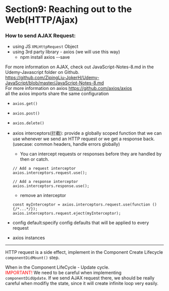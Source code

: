 # Section9: Reaching out to the Web(HTTP/Ajax)

### How to send AJAX Request:

- using JS `XMLHttpRequest` Object
- using 3rd party library - axios (we will use this way)
    + npm install axios \--save

For more information on AJAX, check out JavaScript-Notes-8.md in the Udemy-Javascript folder on Github.  
https://github.com/ZipingLiu-JokerH/Udemy-JavaScript/blob/master/JavaScript-Notes-8.md  
For more information on axios https://github.com/axios/axios  
all the axios imports share the same configuration

- `axios.get()`
- `axios.post()`
- `axios.delete()`
- axios interceptors(拦截): provide a globally scoped function that we can use whenever we send an HTTP request or we get a response back. (usecase: common headers, handle errors globally)
    + You can intercept requests or responses before they are handled by then or catch.
    ```JSX
    // Add a request interceptor
    axios.interceptors.request.use();

    // Add a response interceptor
    axios.interceptors.response.use();
    ```
    + remove an interceptor
    ```JSX
    const myInterceptor = axios.interceptors.request.use(function () {/*...*/});
    axios.interceptors.request.eject(myInterceptor);
    ```

- config default:specify config defaults that will be applied to every request
- axios instances

***

HTTP request is a side effect, implement in the Component Create Lifecycle `componentDidMount()` step.

When in the Component LifeCycle - Update cycle.   
<span style="color: red">IMPORTANT!</span> 
We need to be careful when implementing `componentDidUpdate`. If we send AJAX request there, we should be really careful when modifiy the state, since it will create infinite loop very easily.